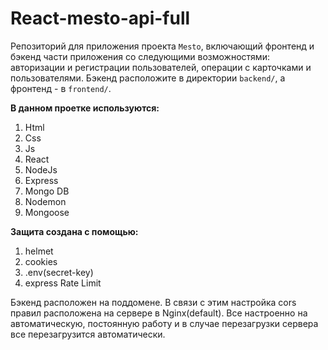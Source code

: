 # React-mesto-api-full
Репозиторий для приложения проекта `Mesto`, включающий фронтенд и бэкенд части приложения со следующими возможностями: авторизации и регистрации пользователей, операции с карточками и пользователями. Бэкенд расположите в директории `backend/`, а фронтенд - в `frontend/`. 

**В данном проетке используются:**
 1. Html
 2. Css
 3. Js
 4. React
 5. NodeJs
 6. Express 
 7. Mongo DB
 8. Nodemon
 9. Mongoose

**Защита создана с помощью:**
 1. helmet
 2. cookies
 3. .env(secret-key)
 4. express Rate Limit

Бэкенд расположен на поддомене. В связи с этим настройка cors правил расположена на сервере в Nginx(default). Все настроенно на автоматическую, постоянную работу и в случае перезагрузки сервера все перезагрузится автоматически.
  

